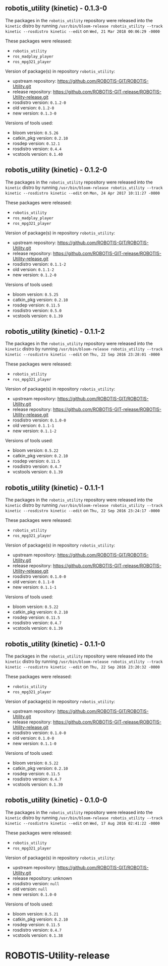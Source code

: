 ## robotis_utility (kinetic) - 0.1.3-0

The packages in the `robotis_utility` repository were released into the `kinetic` distro by running `/usr/bin/bloom-release robotis_utility --track kinetic --rosdistro kinetic --edit` on `Wed, 21 Mar 2018 00:06:29 -0000`

These packages were released:
- `robotis_utility`
- `ros_madplay_player`
- `ros_mpg321_player`

Version of package(s) in repository `robotis_utility`:

- upstream repository: https://github.com/ROBOTIS-GIT/ROBOTIS-Utility.git
- release repository: https://github.com/ROBOTIS-GIT-release/ROBOTIS-Utility-release.git
- rosdistro version: `0.1.2-0`
- old version: `0.1.2-0`
- new version: `0.1.3-0`

Versions of tools used:

- bloom version: `0.5.26`
- catkin_pkg version: `0.2.10`
- rosdep version: `0.12.1`
- rosdistro version: `0.4.4`
- vcstools version: `0.1.40`


## robotis_utility (kinetic) - 0.1.2-0

The packages in the `robotis_utility` repository were released into the `kinetic` distro by running `/usr/bin/bloom-release robotis_utility --track kinetic --rosdistro kinetic --edit` on `Mon, 24 Apr 2017 10:11:27 -0000`

These packages were released:
- `robotis_utility`
- `ros_madplay_player`
- `ros_mpg321_player`

Version of package(s) in repository `robotis_utility`:

- upstream repository: https://github.com/ROBOTIS-GIT/ROBOTIS-Utility.git
- release repository: https://github.com/ROBOTIS-GIT-release/ROBOTIS-Utility-release.git
- rosdistro version: `0.1.1-2`
- old version: `0.1.1-2`
- new version: `0.1.2-0`

Versions of tools used:

- bloom version: `0.5.25`
- catkin_pkg version: `0.2.10`
- rosdep version: `0.11.5`
- rosdistro version: `0.5.0`
- vcstools version: `0.1.39`


## robotis_utility (kinetic) - 0.1.1-2

The packages in the `robotis_utility` repository were released into the `kinetic` distro by running `/usr/bin/bloom-release robotis_utility --track kinetic --rosdistro kinetic --edit` on `Thu, 22 Sep 2016 23:28:01 -0000`

These packages were released:
- `robotis_utility`
- `ros_mpg321_player`

Version of package(s) in repository `robotis_utility`:

- upstream repository: https://github.com/ROBOTIS-GIT/ROBOTIS-Utility.git
- release repository: https://github.com/ROBOTIS-GIT-release/ROBOTIS-Utility-release.git
- rosdistro version: `0.1.0-0`
- old version: `0.1.1-1`
- new version: `0.1.1-2`

Versions of tools used:

- bloom version: `0.5.22`
- catkin_pkg version: `0.2.10`
- rosdep version: `0.11.5`
- rosdistro version: `0.4.7`
- vcstools version: `0.1.39`


## robotis_utility (kinetic) - 0.1.1-1

The packages in the `robotis_utility` repository were released into the `kinetic` distro by running `/usr/bin/bloom-release robotis_utility --track kinetic --rosdistro kinetic --edit` on `Thu, 22 Sep 2016 23:24:17 -0000`

These packages were released:
- `robotis_utility`
- `ros_mpg321_player`

Version of package(s) in repository `robotis_utility`:

- upstream repository: https://github.com/ROBOTIS-GIT/ROBOTIS-Utility.git
- release repository: https://github.com/ROBOTIS-GIT-release/ROBOTIS-Utility-release.git
- rosdistro version: `0.1.0-0`
- old version: `0.1.1-0`
- new version: `0.1.1-1`

Versions of tools used:

- bloom version: `0.5.22`
- catkin_pkg version: `0.2.10`
- rosdep version: `0.11.5`
- rosdistro version: `0.4.7`
- vcstools version: `0.1.39`


## robotis_utility (kinetic) - 0.1.1-0

The packages in the `robotis_utility` repository were released into the `kinetic` distro by running `/usr/bin/bloom-release robotis_utility --track kinetic --rosdistro kinetic --edit` on `Thu, 22 Sep 2016 23:20:32 -0000`

These packages were released:
- `robotis_utility`
- `ros_mpg321_player`

Version of package(s) in repository `robotis_utility`:

- upstream repository: https://github.com/ROBOTIS-GIT/ROBOTIS-Utility.git
- release repository: https://github.com/ROBOTIS-GIT-release/ROBOTIS-Utility-release.git
- rosdistro version: `0.1.0-0`
- old version: `0.1.0-0`
- new version: `0.1.1-0`

Versions of tools used:

- bloom version: `0.5.22`
- catkin_pkg version: `0.2.10`
- rosdep version: `0.11.5`
- rosdistro version: `0.4.7`
- vcstools version: `0.1.39`


## robotis_utility (kinetic) - 0.1.0-0

The packages in the `robotis_utility` repository were released into the `kinetic` distro by running `/usr/bin/bloom-release robotis_utility --track kinetic --rosdistro kinetic --edit` on `Wed, 17 Aug 2016 02:41:22 -0000`

These packages were released:
- `robotis_utility`
- `ros_mpg321_player`

Version of package(s) in repository `robotis_utility`:

- upstream repository: https://github.com/ROBOTIS-GIT/ROBOTIS-Utility.git
- release repository: unknown
- rosdistro version: `null`
- old version: `null`
- new version: `0.1.0-0`

Versions of tools used:

- bloom version: `0.5.21`
- catkin_pkg version: `0.2.10`
- rosdep version: `0.11.5`
- rosdistro version: `0.4.7`
- vcstools version: `0.1.38`


# ROBOTIS-Utility-release